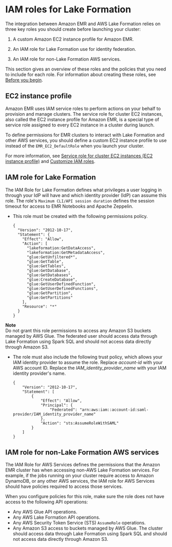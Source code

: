 # IAM roles for Lake Formation<a name="emr-lf-iam-role"></a>

The integration between Amazon EMR and AWS Lake Formation relies on three key roles you should create before launching your cluster: 

1. A custom Amazon EC2 instance profile for Amazon EMR\.

1. An IAM role for Lake Formation use for identity federation\.

1. An IAM role for non\-Lake Formation AWS services\.

This section gives an overview of these roles and the policies that you need to include for each role\. For information about creating these roles, see [Before you begin](emr-lf-prerequisites.md)\.

## EC2 instance profile<a name="emr-lf-iam-role-EC2"></a>

Amazon EMR uses IAM service roles to perform actions on your behalf to provision and manage clusters\. The service role for cluster EC2 instances, also called the EC2 instance profile for Amazon EMR, is a special type of service role assigned to every EC2 instance in a cluster during launch\. 

To define permissions for EMR clusters to interact with Lake Formation and other AWS services, you should define a custom EC2 instance profile to use instead of the `EMR_EC2_DefaultRole` when you launch your cluster\.

For more information, see [Service role for cluster EC2 instances \(EC2 instance profile\)](https://docs.aws.amazon.com/emr/latest/ManagementGuide/emr-iam-role-for-ec2.html) and [Customize IAM roles](https://docs.aws.amazon.com/emr/latest/ManagementGuide/emr-iam-roles-custom.html)\. 

## IAM role for Lake Formation<a name="emr-lf-iam-role-lake-formation"></a>

The IAM Role for Lake Formation defines what privileges a user logging in through your IdP will have and which identity provider \(IdP\) can assume this role\. The role's `Maximum CLI/API session duration` defines the session timeout for access to EMR Notebooks and Apache Zeppelin\.
+ This role must be created with the following permissions policy\.

  ```
  {
    "Version": "2012-10-17",
    "Statement": {
      "Effect": "Allow",
      "Action": [
        "lakeformation:GetDataAccess",
        "lakeformation:GetMetadataAccess",
        "glue:GetUnfiltered*",
        "glue:GetTable",
        "glue:GetTables",
        "glue:GetDatabase",
        "glue:GetDatabases",
        "glue:CreateDatabase",
        "glue:GetUserDefinedFunction",
        "glue:GetUserDefinedFunctions",
        "glue:GetPartition",
        "glue:GetPartitions"
      ],
      "Resource": "*"
    }
  }
  ```
**Note**  
Do not grant this role permissions to access any Amazon S3 buckets managed by AWS Glue\. The federated user should access data through Lake Formation using Spark SQL and should not access data directly through Amazon S3\.
+ The role must also include the following trust policy, which allows your IAM identity provider to assume the role\. Replace *account\-id* with your AWS account ID\. Replace the *IAM\_identity\_provider\_name* with your IAM identity provider's name\. 

  ```
  {
      "Version": "2012-10-17",
      "Statement": [
          {
              "Effect": "Allow",
              "Principal": {
                  "Federated": "arn:aws:iam::account-id:saml-provider/IAM_identity_provider_name"
              },
              "Action": "sts:AssumeRoleWithSAML"
          }
      ]
  }
  ```

## IAM role for non\-Lake Formation AWS services<a name="emr-lf-iam-role-AWS-services"></a>

The IAM Role for AWS Services defines the permissions that the Amazon EMR cluster has when accessing non\-AWS Lake Formation services\. For example, if the jobs running on your cluster require access to Amazon DynamoDB, or any other AWS services, the IAM role for AWS Services should have policies required to access those services\.

When you configure policies for this role, make sure the role does not have access to the following API operations:
+ Any AWS Glue API operations\.
+ Any AWS Lake Formation API operations\.
+ Any AWS Security Token Service \(STS\) `AssumeRole` operations\.
+ Any Amazon S3 access to buckets managed by AWS Glue\. The cluster should access data through Lake Formation using Spark SQL and should not access data directly through Amazon S3\.